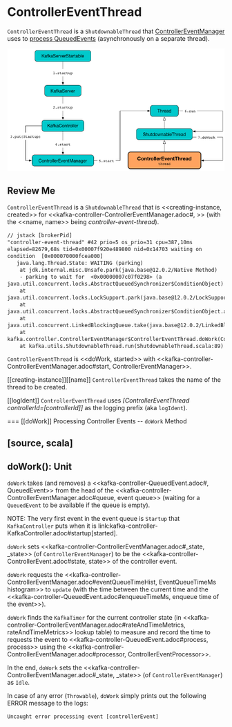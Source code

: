 # ControllerEventThread

`ControllerEventThread` is a `ShutdownableThread` that [ControllerEventManager](ControllerEventManager.md#thread) uses to [process QueuedEvents](#doWork) (asynchronously on a separate thread).

![ControllerEventThread is Started Alongside ControllerEventManager](../images/ControllerEventThread-doWork.png)

## Review Me

`ControllerEventThread` is a `ShutdownableThread` that is <<creating-instance, created>> for <<kafka-controller-ControllerEventManager.adoc#, >> (with the <<name, name>> being *controller-event-thread*).

```text
// jstack [brokerPid]
"controller-event-thread" #42 prio=5 os_prio=31 cpu=387,10ms elapsed=82679,68s tid=0x00007f920e489800 nid=0x14703 waiting on condition  [0x000070000fcea000]
   java.lang.Thread.State: WAITING (parking)
	at jdk.internal.misc.Unsafe.park(java.base@12.0.2/Native Method)
	- parking to wait for  <0x00000007c07f0298> (a java.util.concurrent.locks.AbstractQueuedSynchronizer$ConditionObject)
	at java.util.concurrent.locks.LockSupport.park(java.base@12.0.2/LockSupport.java:194)
	at java.util.concurrent.locks.AbstractQueuedSynchronizer$ConditionObject.await(java.base@12.0.2/AbstractQueuedSynchronizer.java:2081)
	at java.util.concurrent.LinkedBlockingQueue.take(java.base@12.0.2/LinkedBlockingQueue.java:433)
	at kafka.controller.ControllerEventManager$ControllerEventThread.doWork(ControllerEventManager.scala:127)
	at kafka.utils.ShutdownableThread.run(ShutdownableThread.scala:89)
```

`ControllerEventThread` is <<doWork, started>> with <<kafka-controller-ControllerEventManager.adoc#start, ControllerEventManager>>.

[[creating-instance]][[name]]
`ControllerEventThread` takes the name of the thread to be created.

[[logIdent]]
`ControllerEventThread` uses *[ControllerEventThread controllerId=[controllerId]]* as the logging prefix (aka `logIdent`).

=== [[doWork]] Processing Controller Events -- `doWork` Method

[source, scala]
----
doWork(): Unit
----

`doWork` takes (and removes) a <<kafka-controller-QueuedEvent.adoc#, QueuedEvent>> from the head of the <<kafka-controller-ControllerEventManager.adoc#queue, event queue>> (waiting for a `QueuedEvent` to be available if the queue is empty).

NOTE: The very first event in the event queue is `Startup` that `KafkaController` puts when it is link:kafka-controller-KafkaController.adoc#startup[started].

`doWork` sets <<kafka-controller-ControllerEventManager.adoc#_state, _state>> (of `ControllerEventManager`) to be the <<kafka-controller-ControllerEvent.adoc#state, state>> of the controller event.

`doWork` requests the <<kafka-controller-ControllerEventManager.adoc#eventQueueTimeHist, EventQueueTimeMs histogram>> to `update` (with the time between the current time and the <<kafka-controller-QueuedEvent.adoc#enqueueTimeMs, enqueue time of the event>>).

`doWork` finds the `KafkaTimer` for the current controller state (in <<kafka-controller-ControllerEventManager.adoc#rateAndTimeMetrics, rateAndTimeMetrics>> lookup table) to measure and record the time to requests the event to <<kafka-controller-QueuedEvent.adoc#process, process>> using the <<kafka-controller-ControllerEventManager.adoc#processor, ControllerEventProcessor>>.

In the end, `doWork` sets the <<kafka-controller-ControllerEventManager.adoc#_state, _state>> (of `ControllerEventManager`) as `Idle`.

In case of any error (`Throwable`), `doWork` simply prints out the following ERROR message to the logs:

```
Uncaught error processing event [controllerEvent]
```
